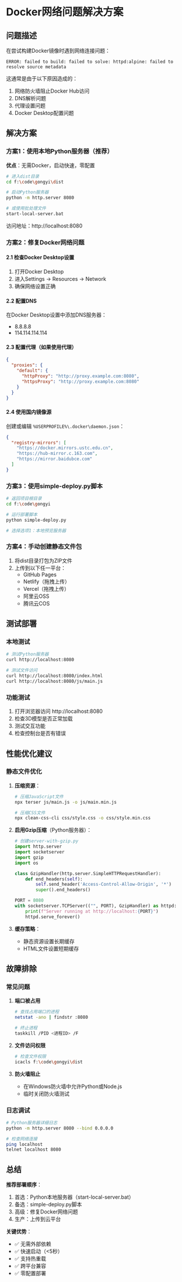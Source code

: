 # Docker网络问题解决方案

## 问题描述

在尝试构建Docker镜像时遇到网络连接问题：
```
ERROR: failed to build: failed to solve: httpd:alpine: failed to resolve source metadata
```

这通常是由于以下原因造成的：
1. 网络防火墙阻止Docker Hub访问
2. DNS解析问题
3. 代理设置问题
4. Docker Desktop配置问题

## 解决方案

### 方案1：使用本地Python服务器（推荐）

**优点**：无需Docker，启动快速，零配置

```bash
# 进入dist目录
cd f:\code\gongyi\dist

# 启动Python服务器
python -m http.server 8080

# 或使用批处理文件
start-local-server.bat
```

访问地址：http://localhost:8080

### 方案2：修复Docker网络问题

#### 2.1 检查Docker Desktop设置
1. 打开Docker Desktop
2. 进入Settings → Resources → Network
3. 确保网络设置正确

#### 2.2 配置DNS
在Docker Desktop设置中添加DNS服务器：
- 8.8.8.8
- 114.114.114.114

#### 2.3 配置代理（如果使用代理）
```json
{
  "proxies": {
    "default": {
      "httpProxy": "http://proxy.example.com:8080",
      "httpsProxy": "http://proxy.example.com:8080"
    }
  }
}
```

#### 2.4 使用国内镜像源
创建或编辑 `%USERPROFILE%\.docker\daemon.json`：
```json
{
  "registry-mirrors": [
    "https://docker.mirrors.ustc.edu.cn",
    "https://hub-mirror.c.163.com",
    "https://mirror.baidubce.com"
  ]
}
```

### 方案3：使用simple-deploy.py脚本

```bash
# 返回项目根目录
cd f:\code\gongyi

# 运行部署脚本
python simple-deploy.py

# 选择选项1：本地预览服务器
```

### 方案4：手动创建静态文件包

1. 将dist目录打包为ZIP文件
2. 上传到以下任一平台：
   - GitHub Pages
   - Netlify（拖拽上传）
   - Vercel（拖拽上传）
   - 阿里云OSS
   - 腾讯云COS

## 测试部署

### 本地测试
```bash
# 测试Python服务器
curl http://localhost:8080

# 测试文件访问
curl http://localhost:8080/index.html
curl http://localhost:8080/js/main.js
```

### 功能测试
1. 打开浏览器访问 http://localhost:8080
2. 检查3D模型是否正常加载
3. 测试交互功能
4. 检查控制台是否有错误

## 性能优化建议

### 静态文件优化
1. **压缩资源**：
   ```bash
   # 压缩JavaScript文件
   npx terser js/main.js -o js/main.min.js
   
   # 压缩CSS文件
   npx clean-css-cli css/style.css -o css/style.min.css
   ```

2. **启用Gzip压缩**（Python服务器）：
   ```python
   # 创建server-with-gzip.py
   import http.server
   import socketserver
   import gzip
   import os
   
   class GzipHandler(http.server.SimpleHTTPRequestHandler):
       def end_headers(self):
           self.send_header('Access-Control-Allow-Origin', '*')
           super().end_headers()
   
   PORT = 8080
   with socketserver.TCPServer(("", PORT), GzipHandler) as httpd:
       print(f"Server running at http://localhost:{PORT}")
       httpd.serve_forever()
   ```

3. **缓存策略**：
   - 静态资源设置长期缓存
   - HTML文件设置短期缓存

## 故障排除

### 常见问题

1. **端口被占用**
   ```bash
   # 查找占用端口的进程
   netstat -ano | findstr :8080
   
   # 终止进程
   taskkill /PID <进程ID> /F
   ```

2. **文件访问权限**
   ```bash
   # 检查文件权限
   icacls f:\code\gongyi\dist
   ```

3. **防火墙阻止**
   - 在Windows防火墙中允许Python或Node.js
   - 临时关闭防火墙测试

### 日志调试

```bash
# Python服务器详细日志
python -m http.server 8080 --bind 0.0.0.0

# 检查网络连接
ping localhost
telnet localhost 8080
```

## 总结

**推荐部署顺序**：
1. 首选：Python本地服务器（start-local-server.bat）
2. 备选：simple-deploy.py脚本
3. 高级：修复Docker网络问题
4. 生产：上传到云平台

**关键优势**：
- ✅ 无需外部依赖
- ✅ 快速启动（<5秒）
- ✅ 支持热重载
- ✅ 跨平台兼容
- ✅ 零配置部署